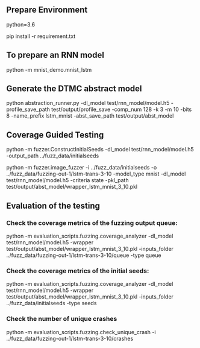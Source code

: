 

## Prepare Environment
python=3.6

pip install -r requirement.txt


## To prepare an RNN model

python -m mnist_demo.mnist_lstm


## Generate the DTMC abstract model

python abstraction_runner.py -dl_model test/rnn_model/model.h5  -profile_save_path test/output/profile_save -comp_num 128 -k 3 -m 10 -bits 8 -name_prefix lstm_mnist -abst_save_path test/output/abst_model


## Coverage Guided Testing

python -m fuzzer.ConstructInitialSeeds -dl_model test/rnn_model/model.h5  -output_path ../fuzz_data/initialseeds

python -m fuzzer.image_fuzzer -i ../fuzz_data/initialseeds -o ../fuzz_data/fuzzing-out-1/lstm-trans-3-10 -model_type mnist -dl_model test/rnn_model/model.h5 -criteria state -pkl_path test/output/abst_model/wrapper_lstm_mnist_3_10.pkl


## Evaluation of the testing

### Check the coverage metrics of the fuzzing output queue:

python -m evaluation_scripts.fuzzing.coverage_analyzer -dl_model test/rnn_model/model.h5 -wrapper test/output/abst_model/wrapper_lstm_mnist_3_10.pkl -inputs_folder ../fuzz_data/fuzzing-out-1/lstm-trans-3-10/queue -type queue

### Check the coverage metrics of the initial seeds:

python -m evaluation_scripts.fuzzing.coverage_analyzer -dl_model test/rnn_model/model.h5 -wrapper test/output/abst_model/wrapper_lstm_mnist_3_10.pkl -inputs_folder ../fuzz_data/initialseeds -type seeds

### Check the number of unique crashes

python -m evaluation_scripts.fuzzing.check_unique_crash -i ../fuzz_data/fuzzing-out-1/lstm-trans-3-10/crashes